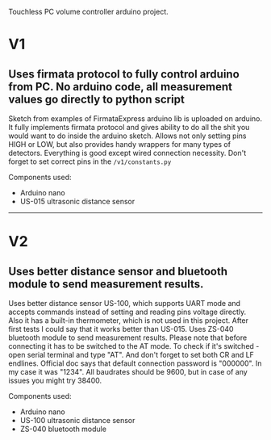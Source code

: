 Touchless PC volume controller arduino project.

<h1>V1</h1> 
<h2>
Uses firmata protocol to fully control arduino from PC. 
No arduino code, all measurement values go directly to python script 
</h2> 


Sketch from examples of FirmataExpress arduino lib is uploaded on arduino. It fully implements firmata protocol
and gives ability to do all the shit you would want to do inside the arduino sketch. Allows not only setting 
pins HIGH or LOW, but also provides handy wrappers for many types of detectors. Everything is good 
except wired connection necessity.
Don't forget to set correct pins in the `/v1/constants.py`

Components used:
- Arduino nano
- US-015 ultrasonic distance sensor
<hr>


<h1>V2</h1>
<h2>
Uses better distance sensor and bluetooth module to send measurement results.
</h2>

Uses better distance sensor US-100, which supports UART mode and accepts commands instead
of setting and reading pins voltage directly. Also it has a built-in thermometer, which is not used in this
project. After first tests I could say that it works better than US-015.
Uses ZS-040 bluetooth module to send measurement results. Please note that before connecting it has to be
switched to the AT mode. To check if it's switched - open serial terminal and type "AT". And don't forget to set 
both CR and LF endlines. Official doc says that default connection password is "000000". In my case it was "1234".
All baudrates should be 9600, but in case of any issues you might try 38400.


Components used:
- Arduino nano
- US-100 ultrasonic distance sensor
- ZS-040 bluetooth module